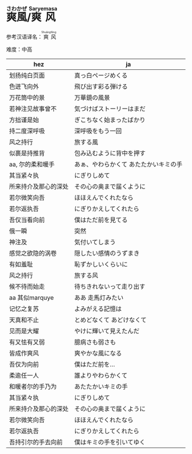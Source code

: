 # <ruby><rb>爽</rb><rt> さわ </rt></ruby><ruby><rb>風</rb><rt> かぜ </rt></ruby>/<ruby><rb>爽</rb><rt> Sarye </rt></ruby><ruby><rb>风</rb><rt> masa </rt></ruby>

参考汉语译名：<ruby><rb>爽</rb><rt> Shuǎng </rt></ruby><ruby><rb>风</rb><rt> fēng </rt></ruby>

难度：中高

|hez|ja|
|-|-|
|划扬纯白页面|真っ白ページめくる|
|色迸飞向外|飛び出す彩る弾ける|
|万花筒中的景|万華鏡の風景|
|若神注见故事曾不|気づけばストーリーはまだ|
|方拙谨是始|ぎこちなく始まったばかり|
|持二度深呼吸|深呼吸をもう一回|
|风之持行|旅する風|
|似裹是持推背|包み込むように背中を押す|
|aa, 尔的柔和暖手|あぁ、やわらかくて あたたかいキミの手|
|其当紧々执|にぎりしめて|
|所来持介及那心的深处|その心の奥まで届くように|
|若尔微笑向吾|ほほえんでくれたなら|
|若尔返执吾|にぎりかえしてくれたら|
|吾仅当看向前|僕はただ前を見てる|
|俄一瞬|突然|
|神注及|気付いてしまう|
|感觉之欲隐的涡卷|隠したい感情のうずまき|
|有如羞耻|恥ずかしいくらいに|
|风之持行|旅する风|
|候不待而始走|待ちきれないって走り出す|
|aa 其似marquye|ああ 走馬灯みたい|
|记忆之复苏|よみがえる記憶は|
|天真和不止|とめどなくて あどけなくて|
|见而是大耀|やけに輝いて見えたんだ|
|有又怯有又弱|臆病さも弱さも|
|皆成作爽风|爽やかな風になる|
|吾仅为向前|僕はただ前を…|
|柔逾任一人|誰よりやわらかくて|
|和暖者尔的手乃为|あたたかいキミの手|
|其当紧々执|にぎりしめて|
|所来持介及那心的深处|その心の奥まで届くように|
|若尔微笑向吾|ほほえんでくれたなら|
|若尔返执吾|にぎりかえしてくれたら|
|吾持引尔的手去向前|僕はキミの手を引いてゆく|